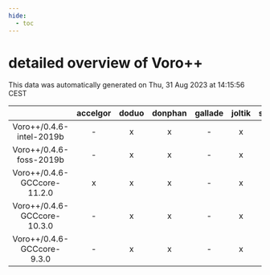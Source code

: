 ```yaml
---
hide:
  - toc
---
```


detailed overview of Voro++
===========================


This data was automatically generated on Thu, 31 Aug 2023 at 14:15:56 CEST  

| |accelgor|doduo|donphan|gallade|joltik|skitty|swalot|victini|
| :---: | :---: | :---: | :---: | :---: | :---: | :---: | :---: | :---: |
|Voro++/0.4.6-intel-2019b|-|x|x|-|x|x|-|x|
|Voro++/0.4.6-foss-2019b|-|x|x|-|x|x|-|x|
|Voro++/0.4.6-GCCcore-11.2.0|x|x|x|-|x|x|x|x|
|Voro++/0.4.6-GCCcore-10.3.0|-|x|x|-|x|x|x|x|
|Voro++/0.4.6-GCCcore-9.3.0|-|x|x|-|x|x|x|x|
